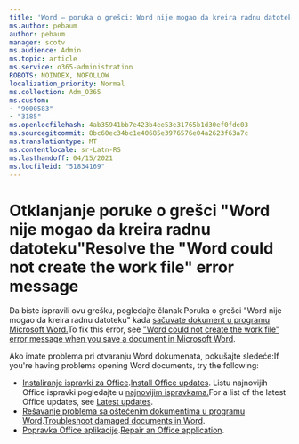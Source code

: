 ```yaml
---
title: 'Word – poruka o grešci: Word nije mogao da kreira radnu datoteku'
ms.author: pebaum
author: pebaum
manager: scotv
ms.audience: Admin
ms.topic: article
ms.service: o365-administration
ROBOTS: NOINDEX, NOFOLLOW
localization_priority: Normal
ms.collection: Adm_O365
ms.custom:
- "9000583"
- "3185"
ms.openlocfilehash: 4ab35941bb7e423b4ee53e31765b1d30ef0fde03
ms.sourcegitcommit: 8bc60ec34bc1e40685e3976576e04a2623f63a7c
ms.translationtype: MT
ms.contentlocale: sr-Latn-RS
ms.lasthandoff: 04/15/2021
ms.locfileid: "51834169"
---
```

# <a name="resolve-the-word-could-not-create-the-work-file-error-message"></a><span data-ttu-id="7c0bd-102">Otklanjanje poruke o grešci "Word nije mogao da kreira radnu datoteku"</span><span class="sxs-lookup"><span data-stu-id="7c0bd-102">Resolve the "Word could not create the work file" error message</span></span>

<span data-ttu-id="7c0bd-103">Da biste ispravili ovu grešku, pogledajte članak Poruka o grešci "Word nije mogao da kreira radnu datoteku" kada [sačuvate dokument u programu Microsoft Word.](https://docs.microsoft.com/office/troubleshoot/word/word-could-not-create-the-work-file)</span><span class="sxs-lookup"><span data-stu-id="7c0bd-103">To fix this error, see ["Word could not create the work file" error message when you save a document in Microsoft Word](https://docs.microsoft.com/office/troubleshoot/word/word-could-not-create-the-work-file).</span></span>

<span data-ttu-id="7c0bd-104">Ako imate problema pri otvaranju Word dokumenata, pokušajte sledeće:</span><span class="sxs-lookup"><span data-stu-id="7c0bd-104">If you're having problems opening Word documents, try the following:</span></span>

- <span data-ttu-id="7c0bd-105">[Instaliranje ispravki za Office](https://support.office.com/article/2ab296f3-7f03-43a2-8e50-46de917611c5).</span><span class="sxs-lookup"><span data-stu-id="7c0bd-105">[Install Office updates](https://support.office.com/article/2ab296f3-7f03-43a2-8e50-46de917611c5).</span></span> <span data-ttu-id="7c0bd-106">Listu najnovijih Office ispravki pogledajte u [najnovijim ispravkama.](https://docs.microsoft.com/officeupdates/office-updates-msi)</span><span class="sxs-lookup"><span data-stu-id="7c0bd-106">For a list of the latest Office updates, see [Latest updates](https://docs.microsoft.com/officeupdates/office-updates-msi).</span></span>
- <span data-ttu-id="7c0bd-107">[Rešavanje problema sa oštećenim dokumentima u programu Word](https://docs.microsoft.com/office/troubleshoot/word/damaged-documents-in-word).</span><span class="sxs-lookup"><span data-stu-id="7c0bd-107">[Troubleshoot damaged documents in Word](https://docs.microsoft.com/office/troubleshoot/word/damaged-documents-in-word).</span></span>
- <span data-ttu-id="7c0bd-108">[Popravka Office aplikacije](https://support.office.com/Article/Repair-an-Office-application-7821d4b6-7c1d-4205-aa0e-a6b40c5bb88b).</span><span class="sxs-lookup"><span data-stu-id="7c0bd-108">[Repair an Office application](https://support.office.com/Article/Repair-an-Office-application-7821d4b6-7c1d-4205-aa0e-a6b40c5bb88b).</span></span>